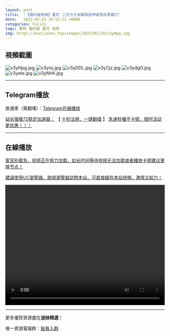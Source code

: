 ```yaml
---
layout: post
title:  "【福利姬视频】夏花 二次元少女解锁各种姿势玩弄嫩穴"
date:   2022-03-23 19:55:22 +0800
categories: FuLiJi
tags: 推特 福利姬 夏花 自慰
img: https://kanjiantu.top/images/2022/03/24/v3yHpg.jpg
---
```



## 視頻截圖

![v3yHpg.jpg](https://kanjiantu.top/images/2022/03/24/v3yHpg.jpg)
![v3yioj.jpg](https://kanjiantu.top/images/2022/03/24/v3yioj.jpg)
![v3yDDL.jpg](https://kanjiantu.top/images/2022/03/24/v3yDDL.jpg)
![v3yCjz.jpg](https://kanjiantu.top/images/2022/03/24/v3yCjz.jpg)
![v3ydgO.jpg](https://kanjiantu.top/images/2022/03/24/v3ydgO.jpg)
![v3yete.jpg](https://kanjiantu.top/images/2022/03/24/v3yete.jpg)
![v3yNhK.jpg](https://kanjiantu.top/images/2022/03/24/v3yNhK.jpg)

* * *
## Telegram播放

直通車（需翻墻）：[Telegram在線播放](https://t.me/mimeijingxuan/298)

<u>站长强推72稳定加速器：</u> 【 [十秒注册、一键翻墙](https://72vpn.xyz/#/register?code=mimei) 】
<u>  急速秒播不卡顿，限时活动更优惠！！！</u>
* * *
## 在線播放
<u>客官别着急，视频正在努力加载，如长时间等待视频无法加载或者播放卡顿建议更换节点！</u>

<u>建議使用UC瀏覽器、歐朋瀏覽器訪問本站，可直接緩存本站視頻，激情又給力！</u>
<center><video src="https://cdn.publer.io/uploads/videos/6245fb31db2797357edebc81/75977726c3c3ac2d02f175f933016cbb.mp4" width="100%" height="380px" controls="controls"></video></center>


* * *
更多優質資源盡在**迷妹精選**！

唯一資源電報群：[點我入群](https://t.me/mimeijingxuan)


